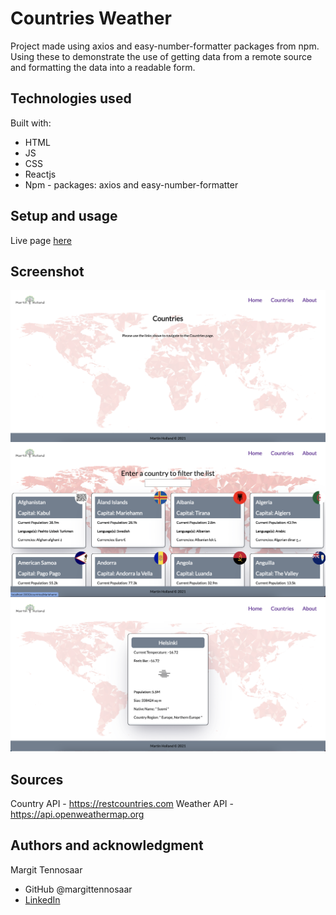 # Countries Weather

Project made using axios and easy-number-formatter packages from npm. Using these to demonstrate the use of getting data from a remote source and formatting the data into a readable form.

## Technologies used

Built with:

- HTML
- JS
- CSS
- Reactjs
- Npm - packages: axios and easy-number-formatter

## Setup and usage

Live page [here](https://github.com/margittennosaar/markdown_study_materials)

## Screenshot

![alt text](home.png?raw=true "Home Page")
![alt text](countries.png?raw=true "Countries List")
![alt text](singlecountry.png?raw=true "Single Country Page")

## Sources

Country API - https://restcountries.com
Weather API - https://api.openweathermap.org

## Authors and acknowledgment

Margit Tennosaar

- GitHub @margittennosaar
- [LinkedIn](https://www.linkedin.com/in/margittennosaar/)

